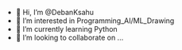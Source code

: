 - 👋 Hi, I’m @DebanKsahu
- 👀 I’m interested in Programming_AI/ML_Drawing
- 🌱 I’m currently learning Python
- 💞️ I’m looking to collaborate on ...

<!---
DebanKsahu/DebanKsahu is a ✨ special ✨ repository because its `README.md` (this file) appears on your GitHub profile.
You can click the Preview link to take a look at your changes.
--->
